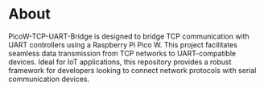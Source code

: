 # About
PicoW-TCP-UART-Bridge is designed to bridge TCP communication with UART controllers using a Raspberry Pi Pico W. This project facilitates seamless data transmission from TCP networks to UART-compatible devices. Ideal for IoT applications, this repository provides a robust framework for developers looking to connect network protocols with serial communication devices.
